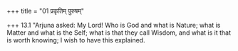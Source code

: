+++
title = "01 प्रकृतिम् पुरुषम्"

+++
13.1 "Arjuna asked: My Lord! Who is God and what is Nature; what is
Matter and what is the Self; what is that they call Wisdom, and what is
it that is worth knowing; I wish to have this explained.
